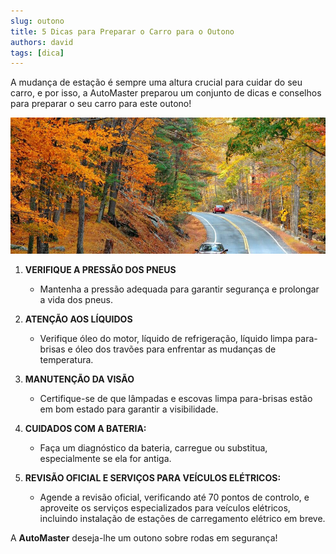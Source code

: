 ```yaml
---
slug: outono
title: 5 Dicas para Preparar o Carro para o Outono
authors: david
tags: [dica]
---
```


A mudança de estação é sempre uma altura crucial para cuidar do seu carro, e por isso, a AutoMaster preparou um conjunto de dicas e conselhos para preparar o seu carro para este outono!

![Outono](./outono.jpg)

1. **VERIFIQUE A PRESSÃO DOS PNEUS**
   - Mantenha a pressão adequada para garantir segurança e prolongar a vida dos pneus.

2. **ATENÇÃO AOS LÍQUIDOS**
   - Verifique óleo do motor, líquido de refrigeração, líquido limpa para-brisas e óleo dos travões para enfrentar as mudanças de temperatura.

3. **MANUTENÇÃO DA VISÃO**
   - Certifique-se de que lâmpadas e escovas limpa para-brisas estão em bom estado para garantir a visibilidade.

4. **CUIDADOS COM A BATERIA:**
   - Faça um diagnóstico da bateria, carregue ou substitua, especialmente se ela for antiga.

5. **REVISÃO OFICIAL E SERVIÇOS PARA VEÍCULOS ELÉTRICOS:**
   - Agende a revisão oficial, verificando até 70 pontos de controlo, e aproveite os serviços especializados para veículos elétricos, incluindo instalação de estações de carregamento elétrico em breve.

A **AutoMaster** deseja-lhe um outono sobre rodas em segurança!

